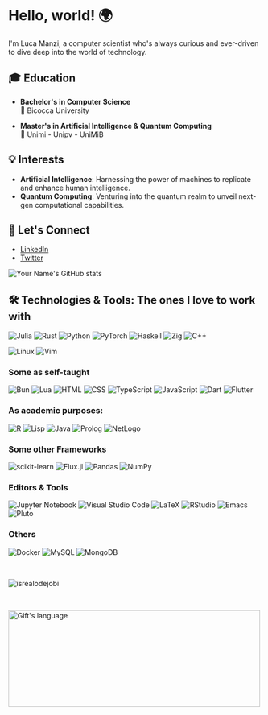 # Hello, world! 🌍

I'm Luca Manzi, a computer scientist who's always curious and ever-driven to dive deep into the world of technology.

## 🎓 Education

- **Bachelor's in Computer Science**  
  🏫 Bicocca University

- **Master's in Artificial Intelligence & Quantum Computing**  
  🏫 Unimi - Unipv - UniMiB

## 💡 Interests

- **Artificial Intelligence**: Harnessing the power of machines to replicate and enhance human intelligence.
- **Quantum Computing**: Venturing into the quantum realm to unveil next-gen computational capabilities.

## 🤝 Let's Connect

- [LinkedIn](Your_LinkedIn_Profile_Link)
- [Twitter](Your_Twitter_Profile_Link)

![Your Name's GitHub stats](https://github-readme-stats.vercel.app/api?username=arcticronin&show_icons=true&hide_border=true)
## 🛠 Technologies & Tools: The ones I love to work with

![Julia](https://img.shields.io/badge/-Julia-9558B2?style=flat&logo=julia&logoColor=white)
![Rust](https://img.shields.io/badge/-Rust-red?style=flat&logo=rust)
![Python](https://img.shields.io/badge/Python-%23CC342D?style=flat&logo=python&logoColor=white)
![PyTorch](https://img.shields.io/badge/-PyTorch-EE4C2C?style=flat&logo=pytorch&logoColor=white)
![Haskell](https://img.shields.io/badge/-Haskell-5D4F85?style=flat&logo=haskell)
![Zig](https://img.shields.io/badge/-Zig-EC4A3F?style=flat&logo=zig)
![C++](https://img.shields.io/badge/-C++-00599C?style=flat&logo=c%2B%2B)

![Linux](https://img.shields.io/badge/-Linux-FCC624?style=flat&logo=linux&logoColor=black)
![Vim](https://img.shields.io/badge/-Vim-019733?style=flat&logo=vim&logoColor=white)

### Some as self-taught

![Bun](https://img.shields.io/badge/Bun%20-%23FA0F00.svg?&style=flat&logo=Bun&logoColor=white)
![Lua](https://img.shields.io/badge/-Lua-2C2D72?style=flat&logo=lua&logoColor=white)
![HTML](https://img.shields.io/badge/-HTML-E34F26?style=flat&logo=html5&logoColor=white)
![CSS](https://img.shields.io/badge/-CSS-1572B6?style=flat&logo=css3&logoColor=white)
![TypeScript](https://img.shields.io/badge/TypeScript%20-%23007ACC.svg?&style=flat&logo=typescript&logoColor=white)
![JavaScript](https://img.shields.io/badge/-JavaScript-black?style=flat&logo=javascript)
![Dart](https://img.shields.io/badge/-Dart-0175C2?style=flat&logo=dart)
![Flutter](https://img.shields.io/badge/-Flutter-02569B?style=flat&logo=flutter)

### As academic purposes:
![R](https://img.shields.io/badge/R-%23276DC3.svg?style=flat&logo=r&logoColor=white)
![Lisp](https://img.shields.io/badge/-Lisp-3E8687?style=flat&logo=lisp)
![Java](https://img.shields.io/badge/-Java-007396?style=flat&logo=java&logoColor=white)
![Prolog](https://img.shields.io/badge/-Prolog-7E354D?style=flat)
![NetLogo](https://img.shields.io/badge/-NetLogo-FF7F00?style=flat)


### Some other Frameworks

![scikit-learn](https://img.shields.io/badge/scikit--learn-%23F7931E.svg?style=flat&logo=scikit-learn&logoColor=white)
![Flux.jl](https://img.shields.io/badge/-Flux.jl-9558B2?style=flat&logo=julia&logoColor=white)
![Pandas](https://img.shields.io/badge/pandas-%23E4405F.svg?style=flat&logo=pandas&logoColor=white)
![NumPy](https://img.shields.io/badge/numpy-%23013243.svg?style=flat&logo=numpy&logoColor=white)


### Editors & Tools

![Jupyter Notebook](https://img.shields.io/badge/Jupyter_Notebook-%23FA0F00.svg?style=flat&logo=jupyter&logoColor=white)
![Visual Studio Code](https://img.shields.io/badge/Visual%20Studio%20Code-0078d7.svg?style=flat&logo=visual-studio-code&logoColor=white)
![LaTeX](https://img.shields.io/badge/LaTeX-%23008080.svg?style=flat&logo=latex&logoColor=white)
![RStudio](https://img.shields.io/badge/RStudio-4285F4?style=flat&logo=rstudio&logoColor=white)
![Emacs](https://img.shields.io/badge/-Emacs-7F5AB6?style=flat&logo=gnu-emacs&logoColor=white)
![Pluto](https://img.shields.io/badge/-Pluto-9558B2?style=flat&logo=julia&logoColor=white)

### Others

![Docker](https://img.shields.io/badge/-Docker-2496ED?style=flat&logo=docker&logoColor=white)
![MySQL](https://img.shields.io/badge/-MySQL-4479A1?style=flat&logo=mysql&logoColor=white)
![MongoDB](https://img.shields.io/badge/MongoDB-%234ea94b.svg?style=flat&logo=mongodb&logoColor=white)

<!-- Profile Views -->
<br>
<p align="left"> <img src="https://komarev.com/ghpvc/?username=arcticronin&label=Profile%20views&color=0e75b6&style=flat" alt="isrealodejobi" />
</p>
<br>
<p>
<img align="center" src="https://github-readme-stats.vercel.app/api/top-langs?username=arcticronin&langs_count=10&show_icons=true&locale=en&layout=compact&theme=light" alt="Gift's language" height="192px"  width="500px"/>
</p>
